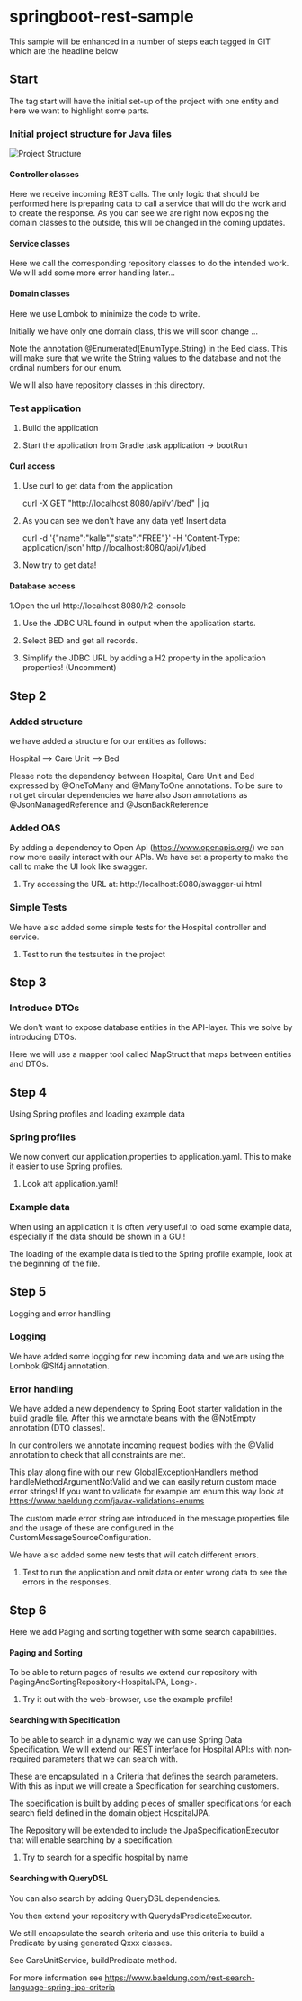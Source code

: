# springboot-rest-sample

This sample will be enhanced in a number of steps each tagged in GIT which are the headline below

## Start ##

The tag start will have the initial set-up of the project with one entity and here we want to highlight some parts.

### Initial project structure for Java files ###

![Project Structure](docs/start.png)

#### Controller classes ####

Here we receive incoming REST calls. The only logic that should be performed here is preparing data to call a service that will do the work and to create the response.
As you can see we are right now exposing the domain classes to the outside, this will be changed in the coming updates.

#### Service classes ####

Here we call the corresponding repository classes to do the intended work. We will add some more error handling later...

#### Domain classes ####

Here we use Lombok to minimize the code to write.

Initially we have only one domain class, this we will soon change ...

Note the annotation @Enumerated(EnumType.String) in the Bed class.
This will make sure that we write the String values to the database and not the ordinal numbers for our enum.

We will also have repository classes in this directory.

### Test application
1. Build the application

1. Start the application from Gradle task application -> bootRun

#### Curl access
1. Use curl to get data from the application

    curl -X GET "http://localhost:8080/api/v1/bed" | jq

1. As you can see we don't have any data yet! Insert data

    curl -d '{"name":"kalle","state":"FREE"}' -H 'Content-Type: application/json' http://localhost:8080/api/v1/bed

1. Now try to get data!

#### Database access

1.Open the url http://localhost:8080/h2-console

1. Use the JDBC URL found in output when the application starts.

1. Select BED and get all records.

1. Simplify the JDBC URL by adding a H2 property in the application properties! (Uncomment)

## Step 2 ##

### Added structure ###
we have added a structure for our entities as follows:

Hospital --> Care Unit --> Bed

Please note the dependency between Hospital, Care Unit and Bed expressed by @OneToMany and @ManyToOne annotations.
To be sure to not get circular dependencies we have also Json annotations as @JsonManagedReference and @JsonBackReference

### Added OAS ###
By adding a dependency to Open Api (https://www.openapis.org/) we can now more easily interact with our APIs.
We have set a property to make the call to make the UI look like swagger.

1. Try accessing the URL at: http://localhost:8080/swagger-ui.html

### Simple Tests ###
We have also added some simple tests for the Hospital controller and service.

1. Test to run the testsuites in the project

## Step 3 ##

### Introduce DTOs ###
We don't want to expose database entities in the API-layer. This we solve by introducing DTOs.

Here we will use a mapper tool called MapStruct that maps between entities and DTOs.

## Step 4 ##
Using Spring profiles and loading example data

### Spring profiles ###
We now convert our application.properties to application.yaml. This to make it easier to use Spring profiles.

1. Look att application.yaml!

### Example data ###
When using an application it is often very useful to load some example data, especially if the data should be shown in a GUI!

The loading of the example data is tied to the Spring profile example, look at the beginning of the file.

## Step 5 ##
Logging and error handling

### Logging ###
We have added some logging for new incoming data and we are using the Lombok @Slf4j annotation.

### Error handling ###
We have added a new dependency to Spring Boot starter validation in the build gradle file.
After this we annotate beans with the @NotEmpty annotation (DTO classes).

In our controllers we  annotate incoming request bodies with the @Valid annotation to check that all constraints are met.

This play along fine with our new GlobalExceptionHandlers method handleMethodArgumentNotValid and we can easily return custom made error strings!
If you want to validate for example am enum this way look at https://www.baeldung.com/javax-validations-enums

The custom made error string are introduced in the message.properties file and the usage of these are configured in the CustomMessageSourceConfiguration.

We have also added some new tests that will catch different errors.

1. Test to run the application and omit data or enter wrong data to see the errors in the responses.

## Step 6 ##
Here we add Paging and sorting together with some search capabilities.

#### Paging and Sorting ####
To be able to return pages of results we extend our repository with PagingAndSortingRepository<HospitalJPA, Long>.

1. Try it out with the web-browser, use the example profile!

#### Searching with Specification ####
To be able to search in a dynamic way we can use Spring Data Specification. We will extend our REST interface for Hospital API:s with non-required parameters that we can search with.

These are encapsulated in a Criteria that defines the search parameters. With this as input we will create a Specification for searching customers.

The specification is built by adding pieces of smaller specifications for each search field defined in the domain object HospitalJPA.

The Repository will be extended to include the JpaSpecificationExecutor<HospitalJPA> that will enable searching by a specification. 

1. Try to search for a specific hospital by name

#### Searching with QueryDSL ####
You can also search by adding QueryDSL dependencies.

You then extend your repository with QuerydslPredicateExecutor<CareUnitJPA>.

We still encapsulate the search criteria and use this criteria to build a Predicate by using generated Qxxx classes.

See CareUnitService, buildPredicate method.

For more information see
https://www.baeldung.com/rest-search-language-spring-jpa-criteria




